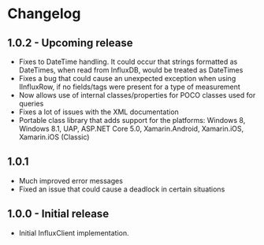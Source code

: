 # Changelog

## 1.0.2 - Upcoming release
 * Fixes to DateTime handling. It could occur that strings formatted as DateTimes, when read from InfluxDB, would be treated as DateTimes
 * Fixes a bug that could cause an unexpected exception when using IInfluxRow, if no fields/tags were present for a type of measurement
 * Now allows use of internal classes/properties for POCO classes used for queries
 * Fixes a lot of issues with the XML documentation
 * Portable class library that adds support for the platforms: Windows 8, Windows 8.1, UAP, ASP.NET Core 5.0, Xamarin.Android, Xamarin.iOS, Xamarin.iOS (Classic)

## 1.0.1
 * Much improved error messages
 * Fixed an issue that could cause a deadlock in certain situations

## 1.0.0 - Initial release
 * Initial InfluxClient implementation.
